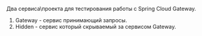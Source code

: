 Два сервиса\проекта для тестирования работы с Spring Cloud Gateway.
1. Gateway - сервис принимающий запросы.
2. Hidden - сервис который скрываемый за сервисом Gateway. 
